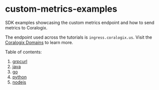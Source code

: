 # custom-metrics-examples
SDK examples showcasing the custom metrics endpoint and how to send metrics to Coralogix.

The endpoint used across the tutorials is `ingress.coralogix.us`. Visit the [Coralogix Domains](https://coralogix.com/docs/coralogix-domain/) to learn more.

Table of contents:

1. [grpcurl](grpcurl)
2. [java](java)
3. [go](golang)
4. [python](python)
5. [nodejs](nodejs)